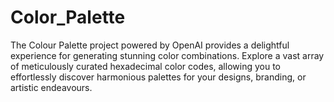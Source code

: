 # Color_Palette
The Colour Palette project powered by OpenAI provides a delightful experience for generating stunning color combinations. Explore a vast array of meticulously curated hexadecimal color codes, allowing you to effortlessly discover harmonious palettes for your designs, branding, or artistic endeavours.
